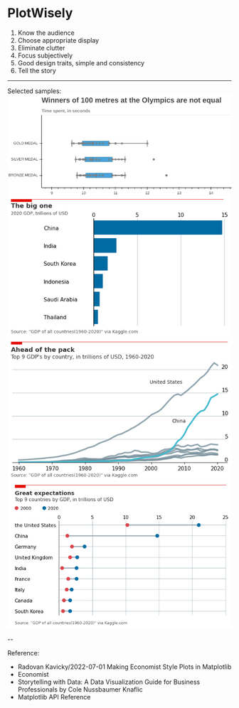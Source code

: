 # PlotWisely

1. Know the audience
2. Choose appropriate display
3. Eliminate clutter
4. Focus subjectively
5. Good design traits, simple and consistency
6. Tell the story





---

Selected samples:
![](assets/boxplot.png)
![](assets/1.png)
![](assets/2.png)
![](assets/3.png)


--


Reference:
- Radovan Kavicky/2022-07-01 Making Economist Style Plots in Matplotlib
- Economist
- Storytelling with Data: A Data Visualization Guide for Business Professionals by Cole Nussbaumer Knaflic
- Matplotlib API Reference
